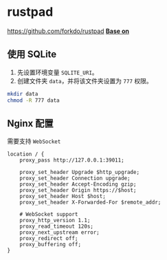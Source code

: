 # rustpad

https://github.com/forkdo/rustpad [**Base on**](https://github.com/ekzhang/rustpad)

## 使用 SQLite

1. 先设置环境变量 `SQLITE_URI`。
2. 创建文件夹 `data`，并将该文件夹设置为 `777` 权限。

```bash
mkdir data
chmod -R 777 data
```

## Nginx 配置

需要支持 `WebSocket`

```nginx
location / {
    proxy_pass http://127.0.0.1:39011;

    proxy_set_header Upgrade $http_upgrade;
    proxy_set_header Connection upgrade;
    proxy_set_header Accept-Encoding gzip;
    proxy_set_header Origin https://$host;
    proxy_set_header Host $host;
    proxy_set_header X-Forwarded-For $remote_addr;

    # WebSocket support
    proxy_http_version 1.1;
    proxy_read_timeout 120s;
    proxy_next_upstream error;
    proxy_redirect off;
    proxy_buffering off;
}
```
